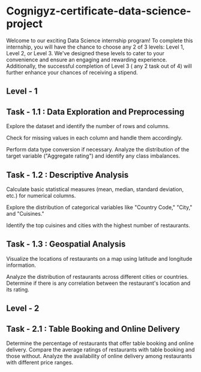 # Cognigyz-certificate-data-science-project

Welcome to our exciting Data Science internship program! To complete this internship, you will have the chance to choose any 2 of 3 levels: Level 1, Level 2, or Level 3. We've designed these levels to cater to your convenience and ensure an engaging and rewarding experience. Additionally, the successful completion of Level 3 ( any 2 task out of 4) will further enhance your chances of receiving a stipend.

## Level - 1
## Task - 1.1 : Data Exploration and Preprocessing
Explore the dataset and identify the number of rows and columns.

Check for missing values in each column and handle them accordingly.

 Perform data type conversion if necessary. Analyze the distribution of the target variable ("Aggregate rating") and identify any class imbalances.


 ## Task - 1.2 :  Descriptive Analysis
 Calculate basic statistical measures (mean, median, standard deviation, etc.) for numerical columns.
 
 Explore the distribution of categorical variables like "Country Code," "City," and "Cuisines."
 
 Identify the top cuisines and cities with the highest number of restaurants.


 ## Task - 1.3 : Geospatial Analysis
 Visualize the locations of restaurants on a map using latitude and longitude information.
 
 Analyze the distribution of restaurants across different cities or countries. Determine if there is any correlation between the restaurant's location and its rating.

## Level - 2
## Task - 2.1 : Table Booking and Online Delivery
Determine the percentage of restaurants that offer table booking and online delivery.
Compare the average ratings of restaurants with table booking and those without.
Analyze the availability of online delivery among restaurants with different price ranges.


